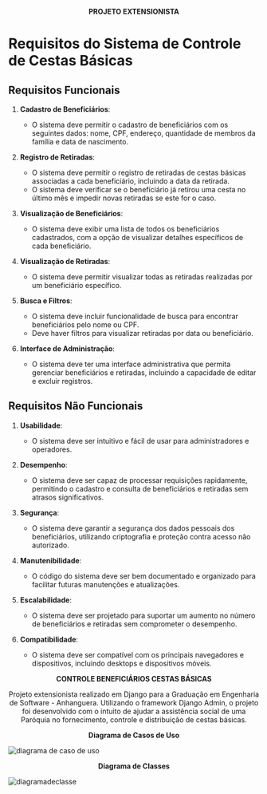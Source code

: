 <p align="center">
  <strong>PROJETO EXTENSIONISTA</strong>
</p>

# Requisitos do Sistema de Controle de Cestas Básicas

## Requisitos Funcionais

1. **Cadastro de Beneficiários**:
   - O sistema deve permitir o cadastro de beneficiários com os seguintes dados: nome, CPF, endereço, quantidade de membros da família e data de nascimento.

2. **Registro de Retiradas**:
   - O sistema deve permitir o registro de retiradas de cestas básicas associadas a cada beneficiário, incluindo a data da retirada.
   - O sistema deve verificar se o beneficiário já retirou uma cesta no último mês e impedir novas retiradas se este for o caso.

3. **Visualização de Beneficiários**:
   - O sistema deve exibir uma lista de todos os beneficiários cadastrados, com a opção de visualizar detalhes específicos de cada beneficiário.

4. **Visualização de Retiradas**:
   - O sistema deve permitir visualizar todas as retiradas realizadas por um beneficiário específico.

5. **Busca e Filtros**:
   - O sistema deve incluir funcionalidade de busca para encontrar beneficiários pelo nome ou CPF.
   - Deve haver filtros para visualizar retiradas por data ou beneficiário.

6. **Interface de Administração**:
   - O sistema deve ter uma interface administrativa que permita gerenciar beneficiários e retiradas, incluindo a capacidade de editar e excluir registros.

## Requisitos Não Funcionais

1. **Usabilidade**:
   - O sistema deve ser intuitivo e fácil de usar para administradores e operadores.

2. **Desempenho**:
   - O sistema deve ser capaz de processar requisições rapidamente, permitindo o cadastro e consulta de beneficiários e retiradas sem atrasos significativos.

3. **Segurança**:
   - O sistema deve garantir a segurança dos dados pessoais dos beneficiários, utilizando criptografia e proteção contra acesso não autorizado.

4. **Manutenibilidade**:
   - O código do sistema deve ser bem documentado e organizado para facilitar futuras manutenções e atualizações.

5. **Escalabilidade**:
   - O sistema deve ser projetado para suportar um aumento no número de beneficiários e retiradas sem comprometer o desempenho.

6. **Compatibilidade**:
   - O sistema deve ser compatível com os principais navegadores e dispositivos, incluindo desktops e dispositivos móveis.

<p align="center">
  <strong>CONTROLE BENEFICIÁRIOS CESTAS BÁSICAS</strong>
</p>

<p align="center">
  Projeto extensionista realizado em Django para a Graduação em Engenharia de Software - Anhanguera. 
  Utilizando o framework Django Admin, o projeto foi desenvolvido com o intuito de ajudar a assistência social de uma Paróquia no fornecimento, controle e distribuição de cestas básicas.
</p>

<p align="center">
  <strong>Diagrama de Casos de Uso</strong>
</p>

![diagrama de caso de uso](https://github.com/user-attachments/assets/ec07ebb2-c7e2-4ebf-bfc6-50868debd36f)

<p align="center">
  <strong>Diagrama de Classes</strong>
</p>

![diagramadeclasse](https://github.com/user-attachments/assets/f797587e-b749-431b-8db8-3b0303efc4b0)
